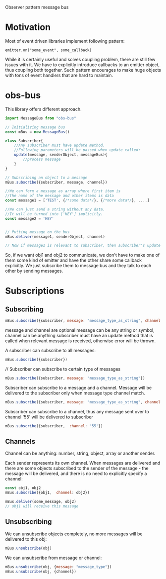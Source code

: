 Observer pattern message bus

# Motivation
Most of event driven libraries implement following pattern:

```
emitter.on("some_event", some_callback)
```
While it is certainly useful and solves coupling problem, there are still few issues with it.
We have to explicitly introduce callbacks to an emitter object, thus coupling both together.
Such pattern encourages to make huge objects with tons of event handlers that are hard to maintain.

# obs-bus 
This library offers different approach.

``` javascript
import MessageBus from "obs-bus"

// Initializing message bus
const mBus = new MessageBus()

class Subscriber{
    //Any subscriber must have update method.
    //Following parameters will be passed when update called:
    update(message, senderObject, messageBus){
        //process message
    }
}

// Subscribing an object to a message
mBus.subscribe({subscriber, message, channel}) 

//We can form a message as array where first item is 
//the name of the message and other items is data
const message1 = ['TEST', {/*some data*/}, {/*more data*/}, ....]

//We can just send a string without any data.
//It will be turned into ['HEY'] implicitly.
const message2 = 'HEY'


// Putting message on the bus
mBus.deliver(message1, senderObject, channel)

// Now if message1 is relevant to subscriber, then subscriber's update method will be called.

```

So, if we want obj1 and obj2 to communicate, we don't have to 
make one of them some kind of emitter and have the other share some callback explicitly. We just subscribe them to message bus and they talk to each other by sending messages.


# Subscriptions 

## Subscribing

``` javascript
mBus.subscribe({subscriber, message: "message_type_as_string", channel: '55'})
```
message and channel are optional
message can be any string or symbol, channel can be anything subscriber must have an update method that is called when relevant message is received,  otherwise error will be thrown.


A subscriber can subscribe to all messages:
```javascript
mBus.subscribe({subscriber})

```

// Subscriber can subscribe to certain type of messages
```javascript
mBus.subscribe({subscriber, message: "message_type_as_string"})
```

Subscriber can subscribe to a message and a channel.
Message will be delivered to the subscriber only when message type
channel match.
```javascript
mBus.subscribe({subscriber, message: "message_type_as_string", channel: '55'})
```

Subscriber can subscribe to a channel, thus
any message sent over to channel '55' will be delivered to subscriber
```javascript
mBus.subscribe({subscriber,  channel: '55'})
```

## Channels
Channel can be anything: number, string, object, array or another sender. 

Each sender represents its own channel. When messages are delivered and there are some objects subscribed to the sender of the message - the message will be delivered, and there is no need to 
explicitly specify a channel: 


```javascript
const obj1, obj2
mBus.subscribe({obj1,  channel: obj2})

mBus.deliver(some_message, obj2)
// obj1 will receive this message
```

## Unsubscribing
We can unsubscribe objects completely, no more messages will be delivered to this obj:
```javascript
mBus.unsubscribe(obj)
```

We can unsubscribe from message or channel:
```javascript
mBus.unsubscribe(obj, {message: "message_type"})
mBus.unsubscribe(obj, {channel})
```



